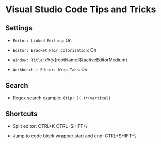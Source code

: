 # Visual Studio Code Tips and Tricks

## Settings

* `Editor: Linked Editing`: On

* `Editor: Bracket Pair Colorization`: On

* `Window: Title`: ${dirty}${rootName}\${activeEditorMedium}

* `Workbench › Editor: Wrap Tabs`: On


## Search

* Regex search example: `(tip: )(.)*(vertical)`


## Shortcuts

* Split editor: CTRL+K CTRL+SHIFT+\

* Jump to code block wrapper start and end: CTRL+SHIFT+\
